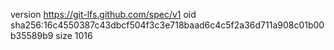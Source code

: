 version https://git-lfs.github.com/spec/v1
oid sha256:16c4550387c43dbcf504f3c3e718baad6c4c5f2a36d711a908c01b00b35589b9
size 1016
